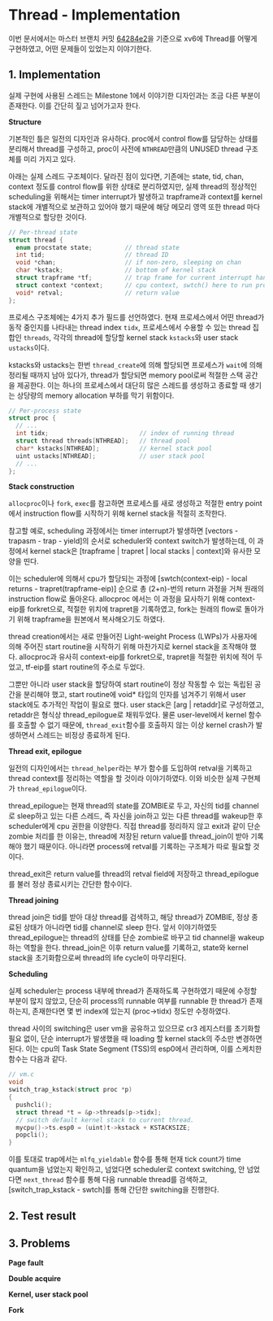 # Thread - Implementation

이번 문서에서는 마스터 브랜치 커밋 [64284e2](/commit/64284e2e40101fb51154e392d0679d21d9fc3a1b)을 기준으로 xv6에 Thread를 어떻게 구현하였고, 어떤 문제들이 있었는지 이야기한다.

## 1. Implementation

실제 구현에 사용된 스레드는 Milestone 1에서 이야기한 디자인과는 조금 다른 부분이 존재한다. 이를 간단히 짚고 넘어가고자 한다.

**Structure**

기본적인 틀은 일전의 디자인과 유사하다. proc에서 control flow를 담당하는 상태를 분리해서 thread를 구성하고, proc이 사전에 `NTHREAD`만큼의 UNUSED thread 구조체를 미리 가지고 있다. 

아래는 실제 스레드 구조체이다. 달라진 점이 있다면, 기존에는 state, tid, chan, context 정도를 control flow를 위한 상태로 분리하였지만, 실제 thread의 정상적인 scheduling을 위해서는 timer interrupt가 발생하고 trapframe과 context를 kernel stack에 개별적으로 보관하고 있어야 했기 때문에 해당 메모리 영역 또한 thread 마다 개별적으로 할당한 것이다.

```c
// Per-thread state
struct thread {
  enum procstate state;         // thread state
  int tid;                      // thread ID
  void *chan;                   // if non-zero, sleeping on chan
  char *kstack;                 // bottom of kernel stack
  struct trapframe *tf;         // trap frame for current interrupt handler.
  struct context *context;      // cpu context, swtch() here to run process
  void* retval;                 // return value
};
```

프로세스 구조체에는 4가지 추가 필드를 선언하였다. 현재 프로세스에서 어떤 thread가 동작 중인지를 나타내는 thread index `tidx`, 프로세스에서 수용할 수 있는 thread 집합인 `threads`, 각각의 thread에 할당할 kernel stack `kstacks`와 user stack `ustacks`이다.

kstacks와 ustacks는 한번 `thread_create`에 의해 할당되면 프로세스가 `wait`에 의해 정리될 때까지 남아 있다가, thread가 할당되면 memory pool로써 적절한 스택 공간을 제공한다. 이는 하나의 프로세스에서 대단히 많은 스레드를 생성하고 종료할 때 생기는 상당량의 memory allocation 부하를 막기 위함이다.

```c
// Per-process state
struct proc {
  // ... 
  int tidx;                         // index of running thread
  struct thread threads[NTHREAD];   // thread pool
  char* kstacks[NTHREAD];           // kernel stack pool
  uint ustacks[NTHREAD];            // user stack pool
  // ...
};
```

**Stack construction**

`allocproc`이나 `fork`, `exec`를 참고하면 프로세스를 새로 생성하고 적절한 entry point에서 instruction flow를 시작하기 위해 kernel stack을 적절히 조작한다. 

참고할 예로, scheduling 과정에서는 timer interrupt가 발생하면 [vectors - trapasm - trap - yield]의 순서로 scheduler와 context switch가 발생하는데, 이 과정에서 kernel stack은 [trapframe | trapret | local stacks | context]와 유사한 모양을 띤다.

이는 scheduler에 의해서 cpu가 할당되는 과정에 [swtch(context-eip) - local returns - trapret(trapframe-eip)] 순으로 총 (2+n)-번의 return 과정을 거쳐 원래의 instruction flow로 돌아온다. allocproc 에서는 이 과정을 묘사하기 위해 context-eip를 forkret으로, 적절한 위치에 trapret을 기록하였고, fork는 원래의 flow로 돌아가기 위해 trapframe을 원본에서 복사해오기도 하였다.

thread creation에서는 새로 만들어진 Light-weight Process (LWPs)가 사용자에 의해 주어진 start routine을 시작하기 위해 마찬가지로 kernel stack을 조작해야 했다. allocproc과 유사히 context-eip를 forkret으로, trapret을 적절한 위치에 적어 두었고, tf-eip를 start routine의 주소로 두었다.

그뿐만 아니라 user stack을 할당하여 start routine이 정상 작동할 수 있는 독립된 공간을 분리해야 했고, start routine에 void* 타입의 인자를 넘겨주기 위해서 user stack에도 추가적인 작업이 필요로 했다. user stack은 [arg | retaddr]로 구성하였고, retaddr은 형식상 thread_epilogue로 채워두었다. 물론 user-level에서 kernel 함수를 호출할 수 없기 때문에, `thread_exit`함수를 호출하지 않는 이상 kernel crash가 발생하면서 스레드는 비정상 종료하게 된다.

**Thread exit, epilogue**

일전의 디자인에서는 `thread_helper`라는 부가 함수를 도입하여 retval을 기록하고 thread context를 정리하는 역할을 할 것이라 이야기하였다. 이와 비슷한 실제 구현체가 `thread_epilogue`이다.

thread_epilogue는 현재 thread의 state를 ZOMBIE로 두고, 자신의 tid를 channel로 sleep하고 있는 다른 스레드, 즉 자신을 join하고 있는 다른 thread를 wakeup한 후 scheduler에게 cpu 권한을 이양한다. 직접 thread를 정리하지 않고 exit과 같이 단순 zombie 처리를 한 이유는, thread에 저장된 return value를 thread_join이 받아 기록해야 했기 때문이다. 아니라면 process에 retval를 기록하는 구조체가 따로 필요할 것이다.

thread_exit은 return value를 thread의 retval field에 저장하고 thread_epilogue를 불러 정상 종료시키는 간단한 함수이다.

**Thread joining**

thread join은 tid를 받아 대상 thread를 검색하고, 해당 thread가 ZOMBIE, 정상 종료된 상태가 아니라면 tid를 channel로 sleep 한다. 앞서 이야기하였듯 thread_epilogue는 thread의 상태를 단순 zombie로 바꾸고 tid channel을 wakeup하는 역할을 한다. thread_join은 이후 return value를 기록하고, state와 kernel stack을 초기화함으로써 thread의 life cycle이 마무리된다.

**Scheduling**

실제 scheduler는 process 내부에 thread가 존재하도록 구현하였기 때문에 수정할 부분이 많지 않았고, 단순히 process의 runnable 여부를 runnable 한 thread가 존재하는지, 존재한다면 몇 번 index에 있는지 (proc->tidx) 정도만 수정하였다.

thread 사이의 switching은 user vm을 공유하고 있으므로 cr3 레지스터를 초기화할 필요 없이, 단순 interrupt가 발생했을 때 loading 할 kernel stack의 주소만 변경하면 된다. 이는 cpu의 Task State Segment (TSS)의 esp0에서 관리하며, 이를 스케치한 함수는 다음과 같다.

```c
// vm.c
void
switch_trap_kstack(struct proc *p)
{
  pushcli();
  struct thread *t = &p->threads[p->tidx];
  // switch default kernel stack to current thread.
  mycpu()->ts.esp0 = (uint)t->kstack + KSTACKSIZE;
  popcli();
}
```

이를 토대로 trap에서는 `mlfq_yieldable` 함수를 통해 현재 tick count가 time quantum을 넘었는지 확인하고, 넘었다면 scheduler로 context switching, 안 넘었다면 `next_thread` 함수를 통해 다음 runnable thread를 검색하고, [switch_trap_kstack - swtch]를 통해 간단한 switching을 진행한다.

## 2. Test result



## 3. Problems

**Page fault**

**Double acquire**

**Kernel, user stack pool**

**Fork**


